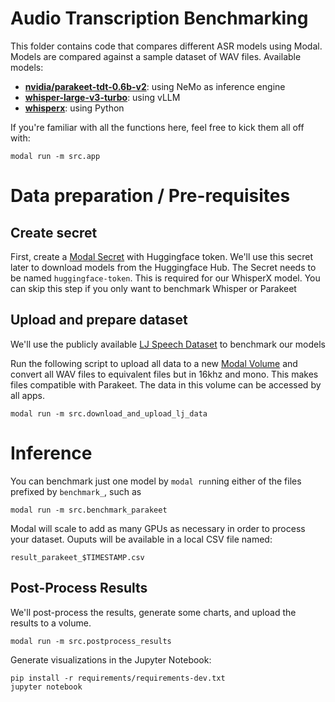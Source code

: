 # Audio Transcription Benchmarking

This folder contains code that compares different ASR models using
Modal. Models are compared against a sample dataset of WAV files. Available
models:

- [**nvidia/parakeet-tdt-0.6b-v2**](https://huggingface.co/nvidia/parakeet-tdt-0.6b-v2): using NeMo as inference engine
- [**whisper-large-v3-turbo**](https://huggingface.co/openai/whisper-large-v3-turbo): using vLLM
- [**whisperx**](https://github.com/m-bain/whisperX): using Python

If you're familiar with all the functions here, feel free to kick them all off with:

```shell
modal run -m src.app
```

# Data preparation / Pre-requisites

## Create secret

First, create a [Modal Secret](https://modal.com/docs/guide/secrets#secrets) with Huggingface token.
We'll use this secret later to download models from the Huggingface Hub. The Secret needs to be
named `huggingface-token`. This is required for our WhisperX model. You can skip this step if you only
want to benchmark Whisper or Parakeet

## Upload and prepare dataset

We'll use the publicly available [LJ Speech Dataset](https://keithito.com/LJ-Speech-Dataset/) to benchmark our models

Run the following script to upload all data to a new [Modal Volume](https://modal.com/docs/guide/volumes#volumes)
and convert all WAV files to equivalent files but in 16khz and mono. This makes files compatible with Parakeet. The data in this volume can be accessed by all apps.

```shell
modal run -m src.download_and_upload_lj_data
```

# Inference

You can benchmark just one model by `modal run`ning either of the files prefixed by `benchmark_`, such as

```
modal run -m src.benchmark_parakeet
```

Modal will scale to add as many GPUs as necessary in order to process your
dataset. Ouputs will be available in a local CSV file named:

```shell
result_parakeet_$TIMESTAMP.csv
```

## Post-Process Results

We'll post-process the results, generate some charts, and upload the results to a volume.

```shell
modal run -m src.postprocess_results
```

Generate visualizations in the Jupyter Notebook:

```shell
pip install -r requirements/requirements-dev.txt
jupyter notebook
```
